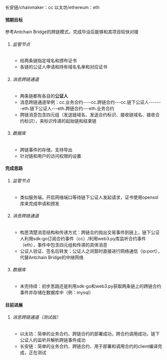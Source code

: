 长安链/chainmaker：cc    以太坊/ethereum：eth



#### 预期目标

参考Antchain Bridge的跨链模式，完成毕设后能够和其项目较快对接

1. ###### 监管节点

   - 给两条链指定域名和颁布证书
   - 各链的公证人申请和持有域名名单和对应证书

2. ###### 消息跨链通道

   - 两条链都有各自的**公证人**
   - 消息跨链通道举例：cc.业务合约----cc.跨链合约---cc.链下公证人-------eth.链下公证人---eth.跨链合约---eth.业务合约
   - 跨链消息包含四元组（发送链域名、发送合约标识、接收链域名、接收合约标识），来标识传递的起始链和结束链

3. ###### 数据库

   - 跨链事件的存储，支持导出
   - 针对链和用户的访问权限的设置



#### 完成思路

1. ###### 监管节点

   - 类似服务端，开启网络端口等待链下公证人发起请求，证书使用openssl库来完成申请和颁发

2. ###### 消息跨链通道

   - 构思清楚消息结构和传递方式：跨链合约抛出交易事件到链上，链下公证人利用sdk-go订阅合约事件（cc）/利用web3.py库监听合约事件（eth），事件中包含四元组和传递的具体消息
   - 公证人验证、签名后转发：公证人之间暂时直接进行网络通信（ip:port），代替Antchain Bridge的中继网络

3. ###### 数据库

   - 未完待续：初步思路还是利用sdk-go和web3.py获取两条链上的跨链合约事件并存储在数据库中（例：mysql）



#### 目前进展

1. ###### 消息跨链通道（测试版）

   - 以太坊：简单的业务合约、跨链合约的部署成功，跨合约调用成功，链下公证人的监听并解析跨链事件成功
   - 长安链：简单的业务合约、跨链合约、用于部署和调用合约的client编译完成，正在测试